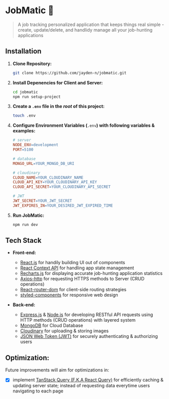 # JobMatic 💼

> A job tracking personalized application that keeps things real simple - create, update/delete, and handlidy manage all your job-hunting applications

## Installation

1. **Clone Repository:**

    ```sh
    git clone https://github.com/jayden-n/jobmatic.git
    ```
    
1. **Install Depenencies for Client and Server:**
    
    ```sh
    cd jobmatic
    npm run setup-project
    ```

2. **Create a **`.env`** file in the ***root*** of this project:**
    
    ```sh
    touch .env
    ```

3. **Configure Environment Variables (**`.env`**) with following variables & examples:**
    
    ```makefile
    # server
    NODE_ENV=development
    PORT=5100
    
    # database
    MONGO_URL=YOUR_MONGO_DB_URI

    # cloudinary
    CLOUD_NAME=YOUR_CLOUDINARY_NAME
    CLOUD_API_KEY=YOUR_CLOUDINARY_API_KEY
    CLOUD_API_SECRET=YOUR_CLOUDINARY_API_SECRET

    # JWT
    JWT_SECRET=YOUR_JWT_SECRET
    JWT_EXPIRES_IN=YOUR_DESIRED_JWT_EXPIRED_TIME
    ```

4. **Run JobMatic:**
    
    ```sh
    npm run dev
    ```


## Tech Stack

- **Front-end:**
  
    - [React.js](https://react.dev/) for handily building UI out of components
    - [React Context API](https://react.dev/reference/react/useContext) for handling app state management
    - [Recharts.js](https://recharts.org/en-US/) for displaying accurate job-hunting application statistics
    - [Axios-http](https://axios-http.com/docs/intro) for requesting HTTPS methods to Server (CRUD operations)
    - [React-router-dom](https://reactrouter.com/en/main) for client-side routing strategies
    - [styled-components](https://styled-components.com/) for responsive web design
 
- **Back-end:**
  
    - [Express.js](https://expressjs.com/) & [Node.js](https://nodejs.org/en) for developing RESTful API requests using HTTP methods (CRUD operations) with layered system
    - [MongoDB](https://www.mongodb.com/) for Cloud Database
    - [Cloudinary](https://cloudinary.com/) for uploading & storing images
    - [JSON Web Token (JWT)](https://jwt.io/) for securely authenticating & authorizing users

## Optimization:

Future improvements will aim for optimizations in:
- [x] implement [TanStack Query (F.K.A React Query)](https://tanstack.com/query/latest) for efficiently caching & updating server state; instead of requesting data everytime users navigating to each page

